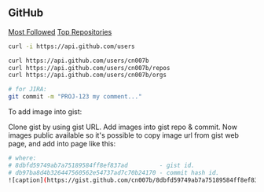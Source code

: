 GitHub
-

[Most Followed](https://github.com/search?utf8=%E2%9C%93&q=followers%3A%3E%3D10000&type=Users)
[Top Repositories](https://github.com/search?q=stars:%3E1&s=stars&type=Repositories)

````bash
curl -i https://api.github.com/users

curl https://api.github.com/users/cn007b
curl https://api.github.com/users/cn007b/repos
curl https://api.github.com/users/cn007b/orgs
````

````bash
# for JIRA:
git commit -m "PROJ-123 my comment..."
````
To add image into gist:

Clone gist by using gist URL.
Add images into gist repo & commit.
Now images public available so it's possible to copy image url from gist web page,
and add into page like this:

````sh
# where:
# 8dbfd59749ab7a75189584ff8ef837ad         - gist id.
# db97ba8d4b326447560562e54737ad7c70b24170 - commit hash id.
![caption](https://gist.github.com/cn007b/8dbfd59749ab7a75189584ff8ef837ad/raw/db97ba8d4b326447560562e54737ad7c70b24170/1.png)
````
